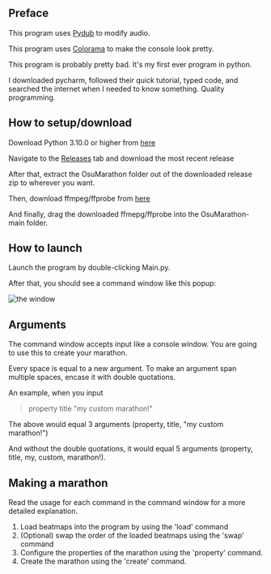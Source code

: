 ## Preface

This program uses [Pydub](https://github.com/jiaaro/pydub) to modify audio.

This program uses [Colorama](https://github.com/tartley/colorama) to make the console look pretty.

This program is probably pretty bad. It's my first ever program in python.

I downloaded pycharm, followed their quick tutorial, typed code, and searched the internet when I needed to know
something. Quality programming.

## How to setup/download

Download Python 3.10.0 or higher from [here](https://www.python.org/downloads/)

Navigate to the [Releases](https://github.com/Theone1000/OsuMarathon/releases) tab and download the most recent release

After that, extract the OsuMarathon folder out of the downloaded release zip to wherever you want.

Then, download ffmpeg/ffprobe from [here](https://www.ffmpeg.orgt/download.html)

And finally, drag the downloaded ffmepg/ffprobe into the OsuMarathon-main folder.

## How to launch

Launch the program by double-clicking Main.py.

After that, you should see a command window like this popup:

![the window](https://i.imgur.com/uJV2lRX.png)

## Arguments

The command window accepts input like a console window. You are going to use this to create your marathon.

Every space is equal to a new argument. To make an argument span multiple spaces, encase it with double quotations.

An example, when you input

> property title "my custom marathon!"

The above would equal 3 arguments (property, title, "my custom marathon!")

And without the double quotations, it would equal 5 arguments (property, title, my, custom, marathon!).

## Making a marathon

Read the usage for each command in the command window for a more detailed explanation.

1. Load beatmaps into the program by using the 'load' command
2. (Optional) swap the order of the loaded beatmaps using the 'swap' command
3. Configure the properties of the marathon using the 'property' command.
4. Create the marathon using the 'create' command.

